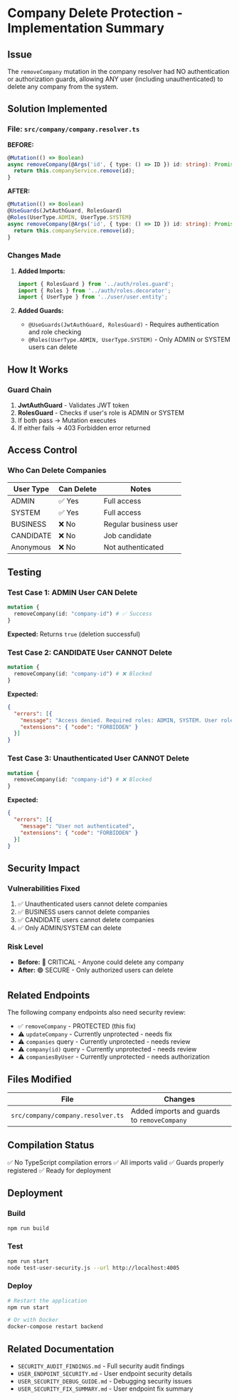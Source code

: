 # Company Delete Protection - Implementation Summary

## Issue
The `removeCompany` mutation in the company resolver had NO authentication or authorization guards, allowing ANY user (including unauthenticated) to delete any company from the system.

## Solution Implemented

### File: `src/company/company.resolver.ts`

**BEFORE:**
```typescript
@Mutation(() => Boolean)
async removeCompany(@Args('id', { type: () => ID }) id: string): Promise<boolean> {
  return this.companyService.remove(id);
}
```

**AFTER:**
```typescript
@Mutation(() => Boolean)
@UseGuards(JwtAuthGuard, RolesGuard)
@Roles(UserType.ADMIN, UserType.SYSTEM)
async removeCompany(@Args('id', { type: () => ID }) id: string): Promise<boolean> {
  return this.companyService.remove(id);
}
```

### Changes Made

1. **Added Imports:**
   ```typescript
   import { RolesGuard } from '../auth/roles.guard';
   import { Roles } from '../auth/roles.decorator';
   import { UserType } from '../user/user.entity';
   ```

2. **Added Guards:**
   - `@UseGuards(JwtAuthGuard, RolesGuard)` - Requires authentication and role checking
   - `@Roles(UserType.ADMIN, UserType.SYSTEM)` - Only ADMIN or SYSTEM users can delete

## How It Works

### Guard Chain
1. **JwtAuthGuard** - Validates JWT token
2. **RolesGuard** - Checks if user's role is ADMIN or SYSTEM
3. If both pass → Mutation executes
4. If either fails → 403 Forbidden error returned

## Access Control

### Who Can Delete Companies

| User Type | Can Delete | Notes |
|-----------|-----------|-------|
| ADMIN | ✅ Yes | Full access |
| SYSTEM | ✅ Yes | Full access |
| BUSINESS | ❌ No | Regular business user |
| CANDIDATE | ❌ No | Job candidate |
| Anonymous | ❌ No | Not authenticated |

## Testing

### Test Case 1: ADMIN User CAN Delete
```graphql
mutation {
  removeCompany(id: "company-id") # ✅ Success
}
```

**Expected:** Returns `true` (deletion successful)

### Test Case 2: CANDIDATE User CANNOT Delete
```graphql
mutation {
  removeCompany(id: "company-id") # ❌ Blocked
}
```

**Expected:**
```json
{
  "errors": [{
    "message": "Access denied. Required roles: ADMIN, SYSTEM. User role: CANDIDATE",
    "extensions": { "code": "FORBIDDEN" }
  }]
}
```

### Test Case 3: Unauthenticated User CANNOT Delete
```graphql
mutation {
  removeCompany(id: "company-id") # ❌ Blocked
}
```

**Expected:**
```json
{
  "errors": [{
    "message": "User not authenticated",
    "extensions": { "code": "FORBIDDEN" }
  }]
}
```

## Security Impact

### Vulnerabilities Fixed
1. ✅ Unauthenticated users cannot delete companies
2. ✅ BUSINESS users cannot delete companies
3. ✅ CANDIDATE users cannot delete companies
4. ✅ Only ADMIN/SYSTEM can delete

### Risk Level
- **Before:** 🔴 CRITICAL - Anyone could delete any company
- **After:** 🟢 SECURE - Only authorized users can delete

## Related Endpoints

The following company endpoints also need security review:
- ✅ `removeCompany` - PROTECTED (this fix)
- ⚠️ `updateCompany` - Currently unprotected - needs fix
- ⚠️ `companies` query - Currently unprotected - needs review
- ⚠️ `company(id)` query - Currently unprotected - needs review
- ⚠️ `companiesByUser` - Currently unprotected - needs authorization

## Files Modified

| File | Changes |
|------|---------|
| `src/company/company.resolver.ts` | Added imports and guards to `removeCompany` |

## Compilation Status

✅ No TypeScript compilation errors
✅ All imports valid
✅ Guards properly registered
✅ Ready for deployment

## Deployment

### Build
```bash
npm run build
```

### Test
```bash
npm run start
node test-user-security.js --url http://localhost:4005
```

### Deploy
```bash
# Restart the application
npm run start

# Or with Docker
docker-compose restart backend
```

## Related Documentation

- `SECURITY_AUDIT_FINDINGS.md` - Full security audit findings
- `USER_ENDPOINT_SECURITY.md` - User endpoint security details
- `USER_SECURITY_DEBUG_GUIDE.md` - Debugging security issues
- `USER_SECURITY_FIX_SUMMARY.md` - User endpoint fix summary

